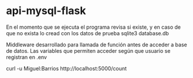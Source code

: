 # api-mysql-flask

En el momento que se ejecuta el programa revisa si existe, y en caso de que no exista lo cread con los datos de prueba
sqlite3 database.db

Middleware desarrollado para llamada de función antes de acceder a base de datos. Las variables que permiten acceder
según que usuario se registran en .env

curl -u Miguel:Barrios http://localhost:5000/count